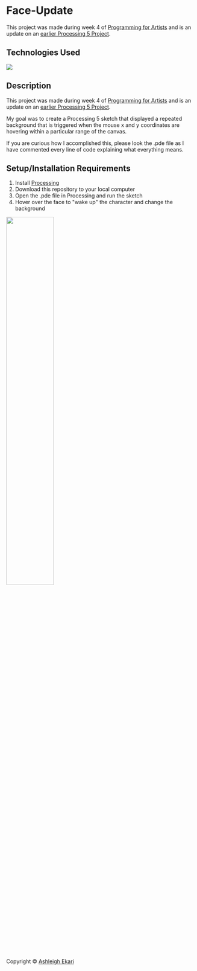 # Face-Update
This project was made during week 4 of [Programming for Artists](https://iq2prod1.smartcatalogiq.com/en/Catalogs/City-College-of-New-York/2017-2018/Undergraduate-Bulletin/Courses/ART-Art-Course-Descriptions/30000/ART-39552) and is an update on an [earlier Processing 5 Project](https://github.com/aekari/Face).

## Technologies Used

![](https://img.shields.io/badge/-PROCESSING-black.svg?style=flat-square&logo=processingfoundation&colorB=000)

## Description

This project was made during week 4 of [Programming for Artists](https://iq2prod1.smartcatalogiq.com/en/Catalogs/City-College-of-New-York/2017-2018/Undergraduate-Bulletin/Courses/ART-Art-Course-Descriptions/30000/ART-39552) and is an update on an [earlier Processing 5 Project](https://github.com/aekari/Face).

My goal was to create a Processing 5 sketch that displayed a repeated background that is triggered when the mouse x and y coordinates are hovering within a particular range of the canvas.

If you are curious how I accomplished this, please look the .pde file as I have commented every line of code explaining what everything means.

## Setup/Installation Requirements

1. Install [Processing](https://processing.org)
2. Download this repository to your local computer
3. Open the .pde file in Processing and run the sketch
4. Hover over the face to "wake up" the character and change the background

<img src="https://i.imgur.com/2WptU2q.gif" width=50%>

Copyright © [Ashleigh Ekari](https://www.ashleighekari.com)
